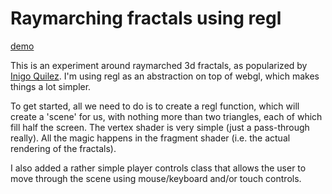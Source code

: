 # Raymarching fractals using regl

[demo](http://regl-raymarching.netlify.com)

This is an experiment around raymarched 3d fractals, as popularized by [Inigo Quilez](https://www.iquilezles.org/). I'm using regl as an abstraction on top of webgl, which makes things a lot simpler.

To get started, all we need to do is to create a regl function, which will create a 'scene' for us, with nothing more than two triangles, each of which fill half the screen. The vertex shader is very simple (just a pass-through really). All the magic happens in the fragment shader (i.e. the actual rendering of the fractals).

I also added a rather simple player controls class that allows the user to move through the scene using mouse/keyboard and/or touch controls.
